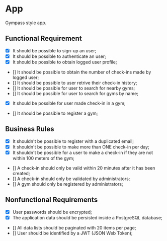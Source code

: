 # App

Gympass style app.

## Functional Requirement

- [x] It should be possible to sign-up an user;
- [x] It should be possible to authenticate an user;
- [x] It should be possible to obtain logged user profile;
- [] It should be possible to obtain the number of check-ins made by logged user;
- [] It should be possible to user retrive their check-in history;
- [] It should be possible for user to search for nearby gyms;
- [] It should be possible for user to search for gyms by name;
- [x] It should be possible for user made check-in in a gym;
- [] It should be possible to register a gym;

## Business Rules

- [x] It shouldn't be possible to register with a duplicated email;
- [x] It shouldn't be possible to make more than ONE check-in per day;
- [x] It shouldn't be possible for a user to make a check-in if they are not within 100 meters of the gym;
- [] A check-in should only be valid within 20 minutes after it has been created;
- [] A check-in should only be validated by administrators;
- [] A gym should only be registered by administrators;

## Nonfunctional Requirements

- [x] User passwords should be encrypted;
- [x] The application data should be persisted inside a PostgreSQL database;
- [] All data lists should be paginated with 20 items per page;
- [] User should be identified by a JWT (JSON Web Token);
